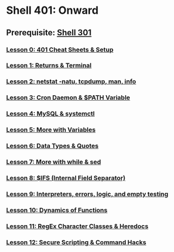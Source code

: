 # Shell 401: Onward

## Prerequisite: [Shell 301](https://github.com/inkVerb/VIP/tree/master/301-shell)

### [Lesson 0: 401 Cheat Sheets & Setup](https://github.com/inkVerb/vip/blob/master/401-shell/Lesson-00.md)

### [Lesson 1: Returns & Terminal](https://github.com/inkVerb/vip/blob/master/401-shell/Lesson-01.md)

### [Lesson 2: netstat -natu, tcpdump, man, info](https://github.com/inkVerb/vip/blob/master/401-shell/Lesson-02.md)

### [Lesson 3: Cron Daemon & $PATH Variable](https://github.com/inkVerb/vip/blob/master/401-shell/Lesson-03.md)

### [Lesson 4: MySQL & systemctl](https://github.com/inkVerb/vip/blob/master/401-shell/Lesson-04.md)

### [Lesson 5: More with Variables](https://github.com/inkVerb/vip/blob/master/401-shell/Lesson-05.md)

### [Lesson 6: Data Types & Quotes](https://github.com/inkVerb/vip/blob/master/401-shell/Lesson-06.md)

### [Lesson 7: More with while & sed](https://github.com/inkVerb/vip/blob/master/401-shell/Lesson-07.md)

### [Lesson 8: $IFS (Internal Field Separator)](https://github.com/inkVerb/vip/blob/master/401-shell/Lesson-08.md)

### [Lesson 9: Interpreters, errors, logic, and empty testing](https://github.com/inkVerb/vip/blob/master/401-shell/Lesson-09.md)

### [Lesson 10: Dynamics of Functions](https://github.com/inkVerb/vip/blob/master/401-shell/Lesson-10.md)

### [Lesson 11: RegEx Character Classes & Heredocs](https://github.com/inkVerb/vip/blob/master/401-shell/Lesson-11.md)

### [Lesson 12: Secure Scripting & Command Hacks](https://github.com/inkVerb/vip/blob/master/401-shell/Lesson-12.md)
